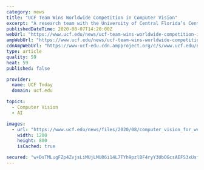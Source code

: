 ```yaml
---
category: news
title: "UCF Team Wins Worldwide Competition in Computer Vision"
excerpt: "A research team with the University of Central Florida’s Center for Research in Computer Vision recently won a competition to improve computer vision by creating technology that can automatically track behavior in long security videos."
publishedDateTime: 2020-08-07T14:20:00Z
webUrl: "https://www.ucf.edu/news/ucf-team-wins-worldwide-competition-in-computer-vision/"
ampWebUrl: "https://www.ucf.edu/news/ucf-team-wins-worldwide-competition-in-computer-vision/?amp"
cdnAmpWebUrl: "https://www-ucf-edu.cdn.ampproject.org/c/s/www.ucf.edu/news/ucf-team-wins-worldwide-competition-in-computer-vision/?amp"
type: article
quality: 59
heat: 59
published: false

provider:
  name: UCF Today
  domain: ucf.edu

topics:
  - Computer Vision
  - AI

images:
  - url: "https://www.ucf.edu/news/files/2020/08/computer_vision_for_web3.jpg"
    width: 1200
    height: 800
    isCached: true

secured: "w+DsTMLugFZp4ZvjsLiMUjLMU86i14L7TYh9pzlBF4ryY3UbOGcsAEFS3xUsfVXSpYItCR0sjT+c/BuDG1haaNPUaUcDHz83L91eq0B0g4Px26cuN6LzvBKuvrnAUaXDz2Q0fgpEmL2/Xbrirhcrgr4xidu5XxK5Kuq9yg8NeuCzR+wrIDenQRZ6xP6b2HEmIYoDS6ZLBvMpWzLmB2ccZKmKu3TIQ4zJNOCB4hW0XyPK9V5Pd7vfXfBqdtnxX5KAtGCVnMU4KXbwzQLn8qhCw/AXxYEjSFGVGRdGfbQ5rUb4xCQ89CPVX/h4pL9fAQ/vazDFPwxO1NxlxxON2J+FQg==;v79qV8eljx/5KX8tZGlx1A=="
---
```


